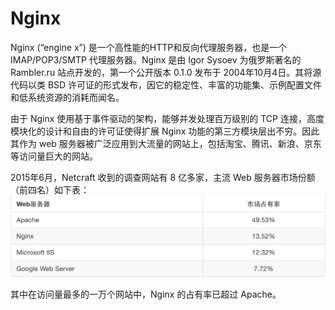 # Nginx

Nginx (“engine x”) 是一个高性能的HTTP和反向代理服务器，也是一个IMAP/POP3/SMTP 代理服务器。Nginx 是由 Igor Sysoev 为俄罗斯著名的 Rambler.ru 站点开发的，第一个公开版本 0.1.0 发布于 2004年10月4日。其将源代码以类 BSD 许可证的形式发布，因它的稳定性、丰富的功能集、示例配置文件和低系统资源的消耗而闻名。

由于 Nginx 使用基于事件驱动的架构，能够并发处理百万级别的 TCP 连接，高度模块化的设计和自由的许可证使得扩展 Nginx 功能的第三方模块层出不穷。因此其作为 web 服务器被广泛应用到大流量的网站上，包括淘宝、腾讯、新浪、京东等访问量巨大的网站。

2015年6月，Netcraft 收到的调查网站有 8 亿多家，主流 Web 服务器市场份额（前四名）如下表：
![web  server](../images/nginx_web.png)

其中在访问量最多的一万个网站中，Nginx 的占有率已超过 Apache。
